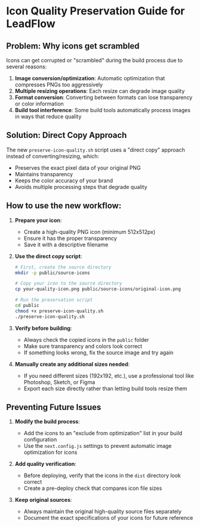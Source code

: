 # Icon Quality Preservation Guide for LeadFlow

## Problem: Why icons get scrambled

Icons can get corrupted or "scrambled" during the build process due to several reasons:

1. **Image conversion/optimization**: Automatic optimization that compresses PNGs too aggressively
2. **Multiple resizing operations**: Each resize can degrade image quality
3. **Format conversion**: Converting between formats can lose transparency or color information
4. **Build tool interference**: Some build tools automatically process images in ways that reduce quality

## Solution: Direct Copy Approach

The new `preserve-icon-quality.sh` script uses a "direct copy" approach instead of converting/resizing, which:

- Preserves the exact pixel data of your original PNG
- Maintains transparency
- Keeps the color accuracy of your brand
- Avoids multiple processing steps that degrade quality

## How to use the new workflow:

1. **Prepare your icon**:
   - Create a high-quality PNG icon (minimum 512x512px)
   - Ensure it has the proper transparency
   - Save it with a descriptive filename

2. **Use the direct copy script**:
   ```bash
   # First, create the source directory
   mkdir -p public/source-icons
   
   # Copy your icon to the source directory
   cp your-quality-icon.png public/source-icons/original-icon.png
   
   # Run the preservation script
   cd public
   chmod +x preserve-icon-quality.sh
   ./preserve-icon-quality.sh
   ```

3. **Verify before building**:
   - Always check the copied icons in the `public` folder
   - Make sure transparency and colors look correct
   - If something looks wrong, fix the source image and try again

4. **Manually create any additional sizes needed**:
   - If you need different sizes (192x192, etc.), use a professional tool like Photoshop, Sketch, or Figma
   - Export each size directly rather than letting build tools resize them

## Preventing Future Issues

1. **Modify the build process**:
   - Add the icons to an "exclude from optimization" list in your build configuration
   - Use the `next.config.js` settings to prevent automatic image optimization for icons

2. **Add quality verification**:
   - Before deploying, verify that the icons in the `dist` directory look correct
   - Create a pre-deploy check that compares icon file sizes

3. **Keep original sources**:
   - Always maintain the original high-quality source files separately
   - Document the exact specifications of your icons for future reference
